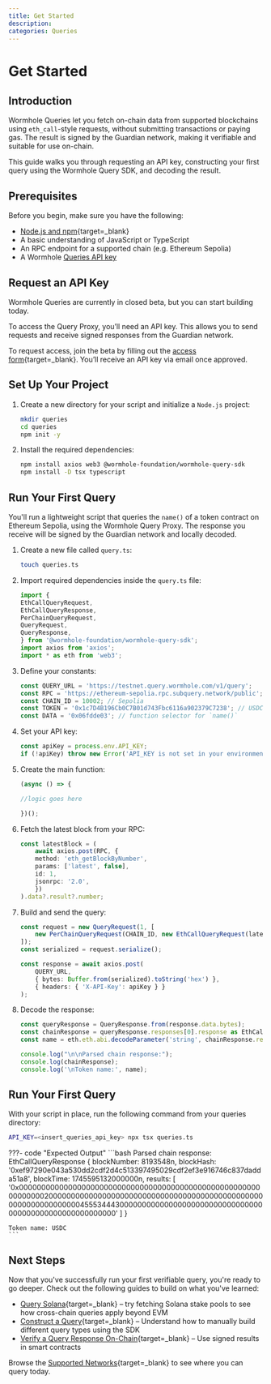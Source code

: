```yaml
---
title: Get Started
description: 
categories: Queries
---
```


# Get Started

## Introduction

Wormhole Queries let you fetch on-chain data from supported blockchains using `eth_call`-style requests, without submitting transactions or paying gas. The result is signed by the Guardian network, making it verifiable and suitable for use on-chain.

This guide walks you through requesting an API key, constructing your first query using the Wormhole Query SDK, and decoding the result.

## Prerequisites

Before you begin, make sure you have the following:

 - [Node.js and npm](https://docs.npmjs.com/downloading-and-installing-node-js-and-npm){target=\_blank} 
 - A basic understanding of JavaScript or TypeScript
 - An RPC endpoint for a supported chain (e.g. Ethereum Sepolia)
 - A Wormhole [Queries API key](#request-an-api-key)

## Request an API Key

Wormhole Queries are currently in closed beta, but you can start building today.

To access the Query Proxy, you’ll need an API key. This allows you to send requests and receive signed responses from the Guardian network.

To request access, join the beta by filling out the [access form](https://forms.clickup.com/45049775/f/1aytxf-10244/JKYWRUQ70AUI99F32Q){target=\_blank}. You’ll receive an API key via email once approved.

## Set Up Your Project

1. Create a new directory for your script and initialize a `Node.js` project:

    ```bash
    mkdir queries
    cd queries
    npm init -y
    ```

2. Install the required dependencies:

    ```bash
    npm install axios web3 @wormhole-foundation/wormhole-query-sdk
    npm install -D tsx typescript
    ```

## Run Your First Query

You'll run a lightweight script that queries the `name()` of a token contract on Ethereum Sepolia, using the Wormhole Query Proxy. The response you receive will be signed by the Guardian network and locally decoded.

1. Create a new file called `query.ts`:

    ```bash
    touch queries.ts
    ```

2. Import required dependencies inside the `query.ts` file:

    ```typescript
    import {
    EthCallQueryRequest,
    EthCallQueryResponse,
    PerChainQueryRequest,
    QueryRequest,
    QueryResponse,
    } from '@wormhole-foundation/wormhole-query-sdk';
    import axios from 'axios';
    import * as eth from 'web3';
    ```

3.  Define your constants:

    ```ts
    const QUERY_URL = 'https://testnet.query.wormhole.com/v1/query';
    const RPC = 'https://ethereum-sepolia.rpc.subquery.network/public';
    const CHAIN_ID = 10002; // Sepolia
    const TOKEN = '0x1c7D4B196Cb0C7B01d743Fbc6116a902379C7238'; // USDC Sepolia
    const DATA = '0x06fdde03'; // function selector for `name()`
    ```

4. Set your API key:

    ```ts
    const apiKey = process.env.API_KEY;
    if (!apiKey) throw new Error('API_KEY is not set in your environment');
    ```

5. Create the main function:

    ```ts
    (async () => {

    //logic goes here
    
    })();
    ```

6. Fetch the latest block from your RPC:

    ```ts
    const latestBlock = (
        await axios.post(RPC, {
        method: 'eth_getBlockByNumber',
        params: ['latest', false],
        id: 1,
        jsonrpc: '2.0',
        })
    ).data?.result?.number;
    ```

7. Build and send the query:

    ```ts
    const request = new QueryRequest(1, [
        new PerChainQueryRequest(CHAIN_ID, new EthCallQueryRequest(latestBlock, [{ to: TOKEN, data: DATA }])),
    ]);
    const serialized = request.serialize();

    const response = await axios.post(
        QUERY_URL,
        { bytes: Buffer.from(serialized).toString('hex') },
        { headers: { 'X-API-Key': apiKey } }
    );
    ```

8. Decode the response:

    ```ts
    const queryResponse = QueryResponse.from(response.data.bytes);
    const chainResponse = queryResponse.responses[0].response as EthCallQueryResponse;
    const name = eth.eth.abi.decodeParameter('string', chainResponse.results[0]);

    console.log("\n\nParsed chain response:");
    console.log(chainResponse);
    console.log('\nToken name:', name);
    ```

## Run Your First Query

With your script in place, run the following command from your queries directory:

```bash
API_KEY=<insert_queries_api_key> npx tsx queries.ts
```

???- code "Expected Output"
    ```bash
    Parsed chain response:
    EthCallQueryResponse {
    blockNumber: 8193548n,
    blockHash: '0xef97290e043a530dd2cdf2d4c513397495029cdf2ef3e916746c837dadda51a8',
    blockTime: 1745595132000000n,
    results: [
        '0x000000000000000000000000000000000000000000000000000000000000002000000000000000000000000000000000000000000000000000000000000000045553444300000000000000000000000000000000000000000000000000000000'
    ]
    }

    Token name: USDC
    ```

## Next Steps

Now that you've successfully run your first verifiable query, you're ready to go deeper. Check out the following guides to build on what you've learned:

 - [Query Solana](https://github.com/wormhole-foundation/demo-queries-ts/blob/main/src/query_solana_stake_pool.ts){target=\_blank} – try fetching Solana stake pools to see how cross-chain queries apply beyond EVM
 - [Construct a Query](){target=\_blank} – Understand how to manually build different query types using the SDK
 - [Verify a Query Response On-Chain](){target=\_blank} – Use signed results in smart contracts

Browse the [Supported Networks](){target=\_blank} to see where you can query today.

